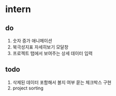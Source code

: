# intern

do
--------------
1. 숫자 증가 애니메이션
2. 북극성지표 자세히보기 모달창
3. 프로젝트 탭에서 보여주는 상세 데이터 입력

todo
------------
1. 삭제된 데이터 포함해서 볼지 여부 묻는 체크박스 구현
2. project sorting
